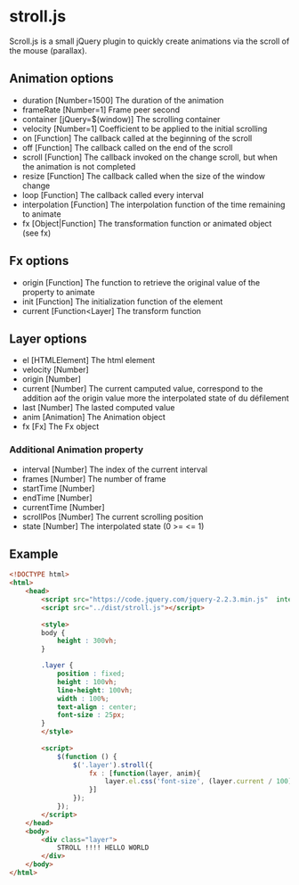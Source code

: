 # stroll.js
Scroll.js is a small jQuery plugin to quickly create animations via the scroll of the mouse (parallax).

## Animation options
- duration [Number=1500] The duration of the animation
- frameRate [Number=1] Frame peer second
- container [jQuery=$(window)] The scrolling container
- velocity [Number=1] Coefficient to be applied to the initial scrolling
- on [Function] The callback called at the beginning of the scroll
- off [Function] The callback called on the end of the scroll
- scroll [Function] The callback invoked on the change scroll, but when the animation is not completed
- resize [Function] The callback called when the size of the window change
- loop [Function] The callback called every interval
- interpolation [Function] The interpolation function of the time remaining to animate
- fx [Object|Function<Layer>] The transformation function or animated object (see fx)

## Fx options
- origin [Function<HTMLElement>] The function to retrieve the original value of the property to animate
- init [Function<Layer>] The initialization function of the element
- current [Function<Layer] The transform function

## Layer options
- el [HTMLElement] The html element
- velocity [Number] 
- origin  [Number] 
- current [Number] The current camputed value, correspond to the addition aof the origin value more the interpolated state of du défilement 
- last [Number] The lasted computed value
- anim [Animation] The Animation object
- fx [Fx] The Fx object

### Additional Animation property
- interval [Number] The index of the current interval
- frames [Number] The number of frame
- startTime [Number] 
- endTime [Number] 
- currentTime [Number] 
- scrollPos [Number] The current scrolling position
- state [Number]  The interpolated state (0 >= <= 1)

## Example
```html
<!DOCTYPE html>
<html>
    <head>
        <script src="https://code.jquery.com/jquery-2.2.3.min.js"  integrity="sha256-a23g1Nt4dtEYOj7bR+vTu7+T8VP13humZFBJNIYoEJo="   crossorigin="anonymous"></script>
        <script src="../dist/stroll.js"></script>
        
        <style>
        body {
            height : 300vh;
        }

        .layer {
            position : fixed;
            height : 100vh;
            line-height: 100vh;
            width : 100%;
            text-align : center;
            font-size : 25px;
        }
        </style>
        
        <script>
            $(function () {
                $('.layer').stroll({
                    fx : [function(layer, anim){
                        layer.el.css('font-size', (layer.current / 100) + 25 + "px");
                    }]
                });
            });
        </script>
    </head>
    <body>
        <div class="layer">
            STROLL !!!! HELLO WORLD 
        </div>
    </body>
</html>
```
